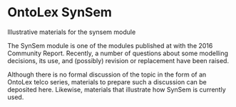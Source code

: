 # OntoLex SynSem
Illustrative materials for the synsem module

The SynSem module is one of the modules published at with the 2016 Community Report.
Recently, a number of questions about some modelling decisions, its use, and (possibly) revision or replacement have been raised.

Although there is no formal discussion of the topic in the form of an OntoLex telco series, materials to prepare such a discussion can be deposited here.
Likewise, materials that illustrate how SynSem is currently used.
